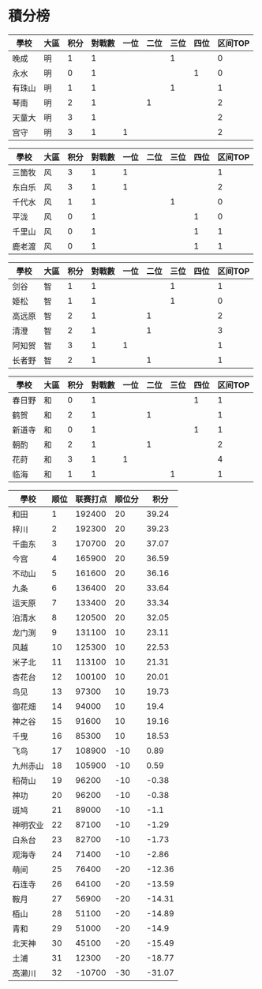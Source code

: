# 積分榜

| 學校   | 大區 | 积分 | 對戰數 | 一位 | 二位 | 三位 | 四位 | 区间TOP |
| ------ | ---- | ---- | ------ | ---- | ---- | ---- | ---- | ------- |
| 晚成   | 明   | 1    | 1      |      |      | 1    |      | 0       |
| 永水   | 明   | 0    | 1      |      |      |      | 1    | 0       |
| 有珠山 | 明   | 1    | 1      |      |      | 1    |      | 1       |
| 琴南   | 明   | 2    | 1      |      | 1    |      |      | 2       |
| 天童大 | 明   | 3    | 1      |      |      |      |      | 2       |
| 宫守   | 明   | 3    | 1      | 1    |      |      |      | 2       |

| 學校   | 大區 | 积分 | 對戰數 | 一位 | 二位 | 三位 | 四位 | 区间TOP |
| ------ | ---- | ---- | ------ | ---- | ---- | ---- | ---- | ------- |
| 三箇牧 | 风   | 3    | 1      | 1    |      |      |      | 1       |
| 东白乐 | 风   | 3    | 1      | 1    |      |      |      | 2       |
| 千代水 | 风   | 1    | 1      |      |      | 1    |      | 0       |
| 平泷   | 风   | 0    | 1      |      |      |      | 1    | 0       |
| 千里山 | 风   | 0    | 1      |      |      |      | 1    | 1       |
| 鹿老渡 | 风   | 0    | 1      |      |      |      | 1    | 1       |

| 學校   | 大區 | 积分 | 對戰數 | 一位 | 二位 | 三位 | 四位 | 区间TOP |
| ------ | ---- | ---- | ------ | ---- | ---- | ---- | ---- | ------- |
| 剑谷   | 智   | 1    | 1      |      |      | 1    |      | 1       |
| 姬松   | 智   | 1    | 1      |      |      | 1    |      | 0       |
| 高远原 | 智   | 2    | 1      |      | 1    |      |      | 2       |
| 清澄   | 智   | 2    | 1      |      | 1    |      |      | 3       |
| 阿知贺 | 智   | 3    | 1      | 1    |      |      |      | 1       |
| 长者野 | 智   | 2    | 1      |      | 1    |      |      | 1       |

| 學校   | 大區 | 积分 | 對戰數 | 一位 | 二位 | 三位 | 四位 | 区间TOP |
| ------ | ---- | ---- | ------ | ---- | ---- | ---- | ---- | ------- |
| 春日野 | 和   | 0    | 1      |      |      |      | 1    | 1       |
| 鹤贺   | 和   | 2    | 1      |      | 1    |      |      | 1       |
| 新道寺 | 和   | 0    | 1      |      |      |      | 1    | 1       |
| 朝酌   | 和   | 2    | 1      |      | 1    |      |      | 2       |
| 花莳   | 和   | 3    | 1      | 1    |      |      |      | 4       |
| 临海   | 和   | 1    | 1      |      |      | 1    |      | 1       |

| 學校     | 顺位 | 联赛打点 | 顺位分 | 积分   |
| -------- | ---- | -------- | ------ | ------ |
| 和田     | 1    | 192400   | 20     | 39.24  |
| 梓川     | 2    | 192300   | 20     | 39.23  |
| 千曲东   | 3    | 170700   | 20     | 37.07  |
| 今宫     | 4    | 165900   | 20     | 36.59  |
| 不动山   | 5    | 161600   | 20     | 36.16  |
| 九条     | 6    | 136400   | 20     | 33.64  |
| 运天原   | 7    | 133400   | 20     | 33.34  |
| 泊清水   | 8    | 120500   | 20     | 32.05  |
| 龙门渕   | 9    | 131100   | 10     | 23.11  |
| 风越     | 10   | 125300   | 10     | 22.53  |
| 米子北   | 11   | 113100   | 10     | 21.31  |
| 杏花台   | 12   | 100100   | 10     | 20.01  |
| 鸟见     | 13   | 97300    | 10     | 19.73  |
| 御花畑   | 14   | 94000    | 10     | 19.4   |
| 神之谷   | 15   | 91600    | 10     | 19.16  |
| 千曳     | 16   | 85300    | 10     | 18.53  |
| 飞鸟     | 17   | 108900   | -10    | 0.89   |
| 九州赤山 | 18   | 105900   | -10    | 0.59   |
| 稻荷山   | 19   | 96200    | -10    | -0.38  |
| 神功     | 20   | 96200    | -10    | -0.38  |
| 斑鸠     | 21   | 89000    | -10    | -1.1   |
| 神明农业 | 22   | 87100    | -10    | -1.29  |
| 白糸台   | 23   | 82700    | -10    | -1.73  |
| 观海寺   | 24   | 71400    | -10    | -2.86  |
| 萌间     | 25   | 76400    | -20    | -12.36 |
| 石连寺   | 26   | 64100    | -20    | -13.59 |
| 鞍月     | 27   | 56900    | -20    | -14.31 |
| 栢山     | 28   | 51100    | -20    | -14.89 |
| 青和     | 29   | 51000    | -20    | -14.9  |
| 北天神   | 30   | 45100    | -20    | -15.49 |
| 土浦     | 31   | 12300    | -20    | -18.77 |
| 高濑川   | 32   | -10700   | -30    | -31.07 |
    
 
